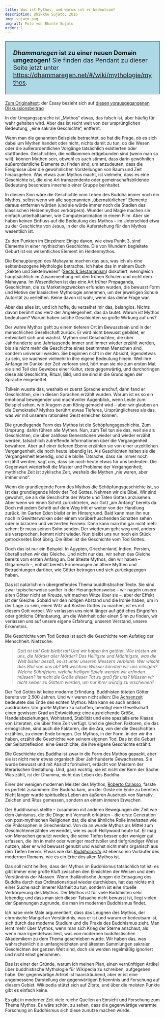 ```yaml
---
title: Was ist Mythos, und warum ist er bedeutsam?
description: Bhikkhu Sujato, 2016
img: sujato.png
img-alt: Foto von Bhante Sujato
order: 1
---
```


<p style="padding: 25px;
  border: thin solid black;
  background-color: lightblue;
  padding: 25px;
  font-size: 20px;"
><b><em>Dhammaregen</em> ist zu einer neuen Domain umgezogen!</b> Sie finden das Pendant zu dieser Seite jetzt unter <a href="https://dhammaregen.net/#/wiki/mythologie/mythos">https://dhammaregen.net/#/wiki/mythologie/mythos</a>.
</p>

[Zum Originaltext](https://discourse.suttacentral.net/t/what-is-myth-and-why-does-it-matter/3398); der Essay bezieht sich auf [diesen vorausgegangenen Diskussionsbeitrag](https://discourse.suttacentral.net/t/fun-with-buddhist-mythology/3369/10)

In der Umgangssprache ist „Mythos“ etwas, das falsch ist, aber häufig für wahr gehalten wird. Aber das ist recht weit von der ursprünglichen Bedeutung, „eine sakrale Geschichte“, entfernt.

Wenn man die genannten Beispiele betrachtet, so hat die Frage, ob es sich dabei um Mythen handelt oder nicht, nichts damit zu tun, ob die Wesen oder die außerordentlichen Vorgänge tatsächlich existierten oder stattfanden. Geschichten, die vollkommen erdgebunden sind (wenn man so will), können Mythen sein, obwohl es auch stimmt, dass darin gewöhnlich außerordentliche Elemente zu finden sind, um anzudeuten, dass die Ereignisse über die gewöhnlichen Vorstellungen von Raum und Zeit hinausgehen. Was etwas zum Mythos macht, ist vielmehr, dass es eine Geschichte ist, die eine Art transzendente oder gemeinschaftsbildende Bedeutung besonders innerhalb einer Gruppe beinhaltet.

In diesem Sinn wäre die Geschichte vom Leben des Buddha immer noch ein Mythos, selbst wenn wir alle sogenannten „übernatürlichen“ Elemente daraus entfernen würden (und sie würde immer noch die Stadien des klassischen Heldenmythos verkörpern). Wunder und Magie machen sie einfach unterhaltsamer, wie Computeranimation in einem Film. Aber sie haben keinen Einfluss auf die Bedeutung des Mythos – im Unterschied etwa zu der Geschichte von Jesus, in der die Auferstehung für den Mythos wesentlich ist.

Zu den Punkten im Einzelnen: Einige davon, wie etwa Punkt 3, sind Elemente in einer mythischen Geschichte. Die von Wundern begleitete Geburt ist ein wesentliches Element im Heldenmythos.

Die Behauptungen des Mahayana machen das aus, was ich als eine sektenbezogene Mythologie betrachte. Ich habe das in meinem Buch „Sekten und Sektenwesen“ ([Sects & Sectarianism](https://www.lulu.com/search?page=1&q=sujato%2C+sects+%26+sectarianism&adult_audience_rating=00)) diskutiert, wenngleich hauptsächlich im Zusammenhang mit den frühen Schulen und nicht dem Mahayana. Im Wesentlichen ist das eine Art früher Propaganda, Geschichten, die zu Marketingzwecken erfunden wurden, die bewusst Form und Motive der klasischen Mythologie annehmen, um der jeweiligen Schule Autorität zu verleihen. Keine davon ist wahr, wenn das deine Frage war.

Aber das alles ist, und ich hoffe, du verzeihst mir das, belanglos. Nichts davon berührt das Herz der Angelegenheit, das da lautet: Warum ist Mythos bedeutsam? Warum haben solche Geschichten so große Wirkung auf uns?

Der wahre Mythos geht zu einem tieferen Ort im Bewusstsein und in der menschlichen Gesellschaft zurück. Er wird nicht bewusst gebildet, er entwickelt sich und wächst. Mythen sind Geschichten, die über Jahrhunderte und Jahrtausende immer und immer wieder erzählt werden, bis sie nicht mehr die Geschichte eines bestimmten Menschen sind, sondern universell werden. Sie beginnen nicht in der Absicht, irgendetwas zu sein, sie wachsen vielmehr in ihre eigene Bedeutung hinein. Weil ihre Anfänge im Dunkel der Zeit verloren sind, hört man sie nie zum ersten Mal; sie sind Teil des Gewebes einer Kultur, stets gegenwärtig, und durchdringen diese als Geschichte, Ritual, Bild, und sie sind in die Grundlagen der Sprache eingebettet.

Tolkein wusste das, weshalb er zuerst Sprache erschuf, dann fand er Geschichten, die in diesen Sprachen erzählt wurden. Warum ist es so ein emotional bewegender und machtvoller Augenblick, wenn Leute zum Beispiel sehen, wie Aragorn zum König gemacht wird – aber wir glauben an die Demokratie? Mythos berührt etwas Tieferes, Ursprünglicheres als das, was wir mit unserem rationalen Geist erreichen können.

Die grundlegende Form des Mythos ist die Schöpfungsgeschichte. Zum Ursprung: dahin führen alle Mythen. Nun, zum Teil tun sie das, weil sie als Geschichten, die über zahllose Generationen wieder und wieder erzählt werden, tatsächlich zutreffende Informationen über die Vergangenheit bewahren. Aber auf einer tieferen Ebene erzählen sie von einer urzeitlichen Vergangenheit, die noch heute lebendig ist. Als Geschichten halten sie die Vergangenheit lebendig; und die bloße Tatsache, dass sie immer noch erzählt werden, sagt uns, dass sie noch heute etwas für uns bedeuten. Die Gegenwart wiederholt die Muster und Probleme der Vergangenheit; mythische Zeit ist zyklische Zeit, weshalb die Mythen „nie waren, aber immer sind“.

Wenn die grundlegende Form des Mythos die Schöpfungsgeschichte ist, so ist das grundlegende Motiv der Tod Gottes. Nehmen wir die Bibel. Wir sind gewohnt, sie als die Geschichte der Worte und Taten Gottes anzusehen. Aber wenn wir einen Schritt zurücktreten, war Gott „am Anfang“ bereits da. Doch mit jedem Schritt auf dem Weg tritt er weiter von der Handlung zurück. Im Garten Eden bleibt er im Hintergrund. Bald kann man ihn nur noch in Gewitterwolken oder einem vorüberhuschenden Schatten sehen oder in bizarren und verzerrten Formen. Dann kann man ihn gar nicht mehr sehen: Er muss seinen Sohn senden. Der wiederum geht weg und, anders als versprochen, kommt nicht wieder. Nun bleibt uns nur noch ein Stück getrocknetes Brot übrig. Die Bibel ist die Geschichte vom Tod Gottes.

Doch das ist nur ein Beispiel. In Ägypten, Griechenland, Indien, Persien, überall sehen wir das Gleiche. Und nicht nur das, wir sehen das Gleiche bereits vom ersten Anfang an. Der älteste Mythos, den wir haben – Gilgamesch –, enthält bereits Erinnerungen an ältere Mythen und Betrachtungen darüber, wie Götter betrogen und sich zurückgezogen haben.

Das ist natürlich ein übergreifendes Thema buddhistischer Texte. Sie sind zwar typischerweise sanfter in der Herangehensweise – wir nageln unsere alten Götter nicht an Kreuze, wir machen Witze über sie –, aber der Effekt ist der Gleiche. Sobald wir den nötigen Abstand und die Ironie haben, um in der Lage zu sein, einen Witz auf Kosten Gottes zu machen, ist es mit diesem Gott vorbei. Wir verlassen uns nicht länger auf göttlches Eingreifen oder göttliche Offenbarung, um die Wahrheit oder einen Sinn zu finden, wir verlassen uns auf unsere eigene Erfahrung, unseren Verstand, unsere Erkenntnis.

Die Geschichte vom Tod Gottes ist auch die Geschichte vom Aufstieg der Menschheit. Nietzsche:

> *Gott ist tot! Gott bleibt tot! Und wir haben ihn getötet. Wie trösten wir uns, die Mörder aller Mörder? Das Heiligste und Mächtigste, was die Welt bisher besaß, es ist unter unseren Messern verblutet. Wer wischt dies Blut von uns ab? Mit welchem Wasser könnten wir uns reinigen? Welche Sühnfeiern, welche heiligen Spiele werden wir erfinden müssen? Ist nicht die Größe dieser Tat zu groß für uns? Müssen wir nicht selber zu Göttern werden, um nur ihrer würdig zu erscheinen?*

Der Tod Gottes ist keine moderne Erfindung. Buddhisten töteten Götter bereits vor 2.500 Jahren. Und wir waren nicht allein: Die [Achsenzeit](https://de.wikipedia.org/wiki/Achsenzeit) bedeutete das Ende des echten Mythos. Man kann es auch anders ausdrücken. Um große Mythen zu schaffen, benötigt eine Gesellschaft einen gewissen Grad an Entwicklung: eine ausreichende Größe, Handelsbeziehungen, Wohlstand, Stabilität und eine spezialisierte Klasse von Literaten, die über freie Zeit verfügt. Und die gleichen Faktoren, die das ermöglichen, sind auch die Faktoren, die die Ära, von der die Geschichten erzählen, zu einem Ende bringen. Der Mythos, in der Form, in der wir ihn haben, erzählt die Geschichte von seinem eigenen Tod. Das ist die Geburt der Selbstreflexion: eine Geschichte, die ihre eigene Geschichte erzählt.

Die Geschichte des Buddha ist zwar in die Form des Mythos gepackt, aber sie ist nicht mehr etwas organisch über Jahrhunderte Gewachsenes. Sie wurde bewusst und mit Absicht formuliert, erdacht von Meistern der literarischen Gestaltung. Und, ganz wichtig, sie ist nicht der Kern der Sache: Was zählt, ist der Dhamma, nicht das Leben des Buddha.

Einer der wenigen modernen Meister des Mythos, [Roberto Calasso](https://de.wikipedia.org/wiki/Roberto_Calasso), fasste es perfekt zusammen: Der Buddha kam, um der Geste ein Ende zu bereiten. Nicht länger wurde spirituelles Leben am äußeren Ausdruck von Narrativ, Zeichen und Ritus gemessen, sondern an einem inneren Erwachen.

Der Buddhismus stellte – zusammen mit anderen Bewegungen der Zeit wie dem Jainismus, die die Dinge mit Vernunft erklärten – die erste Generation von post-mythischen Religionen dar, die eine ähnliche Rolle innehatten wie die Philosophen in Griechenland. Von da an wurde Mythos als Mittel zum Geschichtenerzählen verwendet, wie es auch Hollywood heute tut. Er mag von Menschen genutzt werden, die seine Tiefen besser oder weniger gut erfassen, die ihn in mehr oder weniger machtvoller und tiefgründiger Weise nutzen, aber er wird bewusst genutzt und wächst nicht mehr organisch aus den Tiefen hervor. Etwas wie das [*Buddhacarita*](https://en.wikipedia.org/wiki/Buddhacharita) ist ebenso ein Vorläufer des modernen Romans, wie es ein Erbe des alten Mythos ist.

Das soll nicht heißen, dass der Mythos im Buddhismus tatsächlich tot ist; es gibt immer eine große Kluft zwischen den Einsichten der Weisen und dem Verständnis der Massen. Wenn thailändische Jungen die Entsagung des Buddha durch das Ordinationsritual wieder durchleben, hat das nichts mit einer Suche nach innerer Klarheit zu tun, sondern ist eine rituelle Verkörperung des Mythos. Der Mythos ist für viele Buddhisten sehr lebendig; und dass man sich dieser Tatsache nicht bewusst ist, liegt vielen der Spannungen zugrunde, die man im modernen Buddhismus findet.

Ich habe viele Male argumentiert, dass das Leugnen des Mythos, der chronische Mangel an Verständnis, was er ist und warum er bedeutsam ist, sich durch das moderne Studium und die Praxis des Buddhismus zieht. Man lernt mehr über Mythos, wenn man sich Krieg der Sterne anschaut, als wenn man irgendetwas liest, was von modernen buddhistischen Akademikern zu dem Thema geschrieben wurde. Wir haben das, was wahrscheinlich die umfangreichsten und ältesten Sammlungen sakraler Geschichten der ganzen Welt sind, doch sie werden regelmäßig ignoriert und nicht ernst genommen.

Das ist einer der Gründe, warum ich meinen Plan, einen vernünftigen Artikel über buddhistische Mythologie für Wikipedia zu schreiben, aufgegeben habe. Der gegenwärtige Artikel ist haarsträubend, aber er ist eine angemessene Darstellung der gegenwärtigen Erkenntnis und Forschung auf diesem Gebiet. Wikipedia stützt sich auf Zitate, und über die meisten Punkte gibt es einfach keine.

Es gibt in moderner Zeit viele reiche Quellen an Einsicht und Forschung zum Thema Mythos. Es wäre schön, zu sehen, dass die gegenwärtige verarmte Forschung im Buddhismus sich diese zunutze machen würde.

